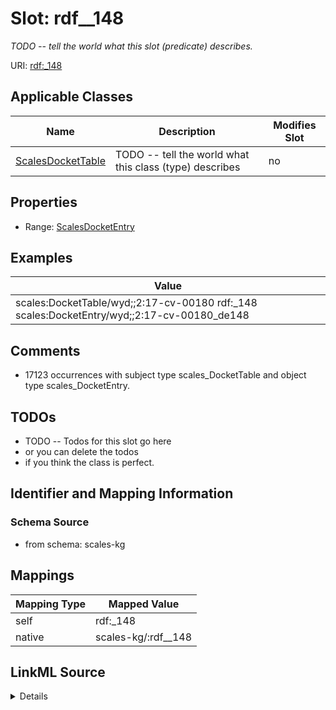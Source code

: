 

# Slot: rdf__148


_TODO -- tell the world what this slot (predicate) describes._





URI: [rdf:_148](http://www.w3.org/1999/02/22-rdf-syntax-ns#_148)



<!-- no inheritance hierarchy -->





## Applicable Classes

| Name | Description | Modifies Slot |
| --- | --- | --- |
| [ScalesDocketTable](../classes/ScalesDocketTable.md) | TODO -- tell the world what this class (type) describes |  no  |







## Properties

* Range: [ScalesDocketEntry](../classes/ScalesDocketEntry.md)






## Examples

| Value |
| --- |
| scales:DocketTable/wyd;;2:17-cv-00180 rdf:_148 scales:DocketEntry/wyd;;2:17-cv-00180_de148 |

## Comments

* 17123 occurrences with subject type scales_DocketTable and object type scales_DocketEntry.

## TODOs

* TODO -- Todos for this slot go here
* or you can delete the todos
* if you think the class is perfect.

## Identifier and Mapping Information







### Schema Source


* from schema: scales-kg




## Mappings

| Mapping Type | Mapped Value |
| ---  | ---  |
| self | rdf:_148 |
| native | scales-kg/:rdf__148 |




## LinkML Source

<details>
```yaml
name: rdf__148
description: TODO -- tell the world what this slot (predicate) describes.
todos:
- TODO -- Todos for this slot go here
- or you can delete the todos
- if you think the class is perfect.
comments:
- 17123 occurrences with subject type scales_DocketTable and object type scales_DocketEntry.
examples:
- value: scales:DocketTable/wyd;;2:17-cv-00180 rdf:_148 scales:DocketEntry/wyd;;2:17-cv-00180_de148
from_schema: scales-kg
rank: 1000
slot_uri: rdf:_148
alias: rdf__148
domain_of:
- scales_DocketTable
range: scales_DocketEntry

```
</details>